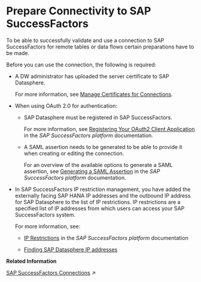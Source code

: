 <!-- loioc9b19156c417409b8d563cc4b56c5dc0 -->

# Prepare Connectivity to SAP SuccessFactors

To be able to successfully validate and use a connection to SAP SuccessFactors for remote tables or data flows certain preparations have to be made.

Before you can use the connection, the following is required:

-   A DW administrator has uploaded the server certificate to SAP Datasphere.

    For more information, see [Manage Certificates for Connections](manage-certificates-for-connections-46f5467.md).

-   When using OAuth 2.0 for authentication:

    -   SAP Datasphere must be registered in SAP SuccessFactors.

        For more information, see [Registering Your OAuth2 Client Application](https://help.sap.com/viewer/d599f15995d348a1b45ba5603e2aba9b/latest/en-US/6b3c741483de47b290d075d798163bc1.html) in the *SAP SuccessFactors platform* documentation.

    -   A SAML assertion needs to be generated to be able to provide it when creating or editing the connection.

        For an overview of the available options to generate a SAML assertion, see [Generating a SAML Assertion](https://help.sap.com/docs/SAP_SUCCESSFACTORS_PLATFORM/d599f15995d348a1b45ba5603e2aba9b/4e27e8f6ae2748ab9f23228dd6a31b06.html) in the *SAP SuccessFactors platform* documentation.


-   In SAP SuccessFactors IP restriction management, you have added the externally facing SAP HANA IP addresses and the outbound IP address for SAP Datasphere to the list of IP restrictions. IP restrictions are a specified list of IP addresses from which users can access your SAP SuccessFactors system.

    For more information, see:

    -   [IP Restrictions](https://help.sap.com/docs/SAP_SUCCESSFACTORS_PLATFORM/bf014ed11dae45ecae6f8c6e42fa68bb/a356e2c66c7443ceb15f8592318b5dcf.html) in the *SAP SuccessFactors platform* documentation

    -   [Finding SAP Datasphere IP addresses](finding-sap-datasphere-ip-addresses-0934f7e.md)



**Related Information**  


[SAP SuccessFactors Connections](https://help.sap.com/viewer/9f36ca35bc6145e4acdef6b4d852d560/DEV_CURRENT/en-US/39df02030d4b411487bacecf9afea4e8.html "Use an SAP SuccessFactors connection to access employee-related data in SAP SuccessFactors.") :arrow_upper_right:

